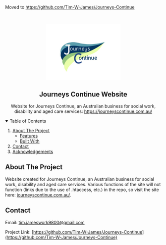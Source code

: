 <!-- ! If you can read this comment, please preview this file with a markdown renderer -->

Moved to https://github.com/Tim-W-James/Journeys-Continue

<!--
*** README forked from the Best-README-Template: https://github.com/othneildrew/Best-README-Template
*** Forked by Tim James: https://github.com/Tim-W-James/README-Template
***
*** See the TODO lists for project setup.
*** Find a list of resources for writing markdown, etc. at the end of this file.
-->

<!-- PROJECT LOGO -->
<br />
<p align="center">
   <a href="https://github.com/Tim-W-James/Journeys-Continue">
    <img src="./public/assets/logo.jpg" alt="Logo" width="240">
  </a>

  <h2 align="center">Journeys Continue Website</h2>

  <p align="center">
    Website for Journeys Continue, an Australian business for social work, disability and aged care services: <a href="https://journeyscontinue.com.au/">https://journeyscontinue.com.au/</a>
    <br />
<!--     <a href="https://github.com/Tim-W-James/Journeys-Continue"><strong>Explore the docs »</strong></a>
    <br /> 
    <br /> -->
<!--     <a href="https://github.com/Tim-W-James/Journeys-Continue">View Demo</a> -->
<!--     ·
    <a href="https://github.com/Tim-W-James/Journeys-Continue/issues">Report Bug</a> -->
<!--     ·
    <a href="https://github.com/Tim-W-James/Journeys-Continue/issues">Request Feature</a> -->
  </p>
</p>

<!-- TABLE OF CONTENTS -->
<details open="open">
  <summary>Table of Contents</summary>
  <ol>
    <li>
      <a href="#about-the-project">About The Project</a>
      <ul>
        <li><a href="#features">Features</a></li>
        <li><a href="#built-with">Built With</a></li>
      </ul>
    </li>
    <li><a href="#contact">Contact</a></li>
    <li><a href="#acknowledgements">Acknowledgements</a></li> 
  </ol>
</details>

<!-- ABOUT THE PROJECT -->

## About The Project

<!-- [![Product Name Screen Shot][product-screenshot]](https://example.com) -->

Website created for Journeys Continue, an Australian business for social work, disability and aged care services.
Various functions of the site will not function (links due to the use of .htaccess, etc.) in the repo, so visit the site here: [journeyscontinue.com.au/](https://journeyscontinue.com.au/).

<!-- CONTACT -->

## Contact

Email: [tim.jameswork9800@gmail.com](mailto:tim.jameswork9800@gmail.com "tim.jameswork9800@gmail.com")

Project Link:
[https://github.com/Tim-W-James/Journeys-Continue](https://github.com/Tim-W-James/Journeys-Continue)

<!-- USEFUL LINKS FOR MARKDOWN
* https://github.com/Tim-W-James/blog/blob/master/Markdow-Cheatsheet.md
* https://www.markdownguide.org/basic-syntax
* https://www.webpagefx.com/tools/emoji-cheat-sheet
* https://shields.io
* https://choosealicense.com
* https://pages.github.com
* https://daneden.github.io/animate.css
* https://connoratherton.com/loaders
* https://kenwheeler.github.io/slick
* https://github.com/cferdinandi/smooth-scroll
* http://leafo.net/sticky-kit
* http://jvectormap.com
* https://fontawesome.com -->
